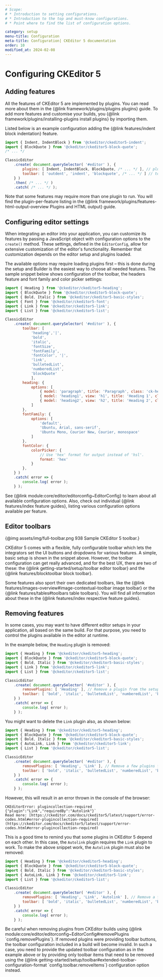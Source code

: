 ```yaml
---
# Scope:
# * Introduction to setting configurations.
# * Introduction to the top and must-know configurations.
# * Point where to find the list of configuration options.

category: setup
menu-title: Configuration
meta-title: Configuration| CKEditor 5 documentation
order: 10
modified_at: 2024-02-08
---
```


# Configuring CKEditor&nbsp;5

## Adding features

All the features of CKEditor&nbsp;5 are implemented by plugins. You can read more about them in the {@link framework/plugins/plugins plugins} guide. To add more features and customise your builds, you {@link framework/plugins/installing-plugins install plugins} by importing them.

Listed below is an example configuration adding the {@link features/indent block indentation} feature.

```js
import { Indent, IndentBlock } from '@ckeditor/ckeditor5-indent';
import { BlockQuote } from '@ckeditor/ckeditor5-block-quote';
/* ... */

ClassicEditor
	.create( document.querySelector( '#editor' ), {
		plugins: [ Indent, IndentBlock, BlockQuote, /* ... */ ], // plugins import
		toolbar: [ 'outdent', 'indent', 'blockquote', /* ... */ ] // toolbar configuration
	} )
	.then( /* ... */ )
	.catch( /* ... */ );
```

Note that some features may require more than one plugin to run. You will find the plugin-per-feature listing in the {@link framework/plugins/features-html-output-overview Plugins and HTML output} guide.

## Configuring editor settings

When integrating an editor into your application, you can customize its features by passing a JavaScript object with configuration options to the `create()` method. These settings, defined in the `EditorConfig`, allow for extensive customization of the editor's functionality. Remember that customization depends on the editor setup and plugins loaded.

The available options may require loading plugins first &ndash; this is done during the setup and <!-- add link when ready -->Builder is the easiest way to choose all needed features. The sample snippet below shows configuration of the toolbar, the headers feature and font family and color picker settings:

```js
import { Heading } from '@ckeditor/ckeditor5-heading';
import { BlockQuote } from '@ckeditor/ckeditor5-block-quote';
import { Bold, Italic } from '@ckeditor/ckeditor5-basic-styles';
import { Font } from '@ckeditor/ckeditor5-font';
import { Link } from '@ckeditor/ckeditor5-link';
import { List } from '@ckeditor/ckeditor5-list';

ClassicEditor
	.create( document.querySelector( '#editor' ), {
		toolbar: [
			'heading','|',
			'bold',
			'italic',
			'fontSize',
			'fontFamily',
			'fontColor', '|',
			'link',
			'bulletedList',
			'numberedList',
			'blockQuote'
			],
		heading: {
			options: [
				{ model: 'paragraph', title: 'Paragraph', class: 'ck-heading_paragraph' },
				{ model: 'heading1', view: 'h1', title: 'Heading 1', class: 'ck-heading_heading1' },
				{ model: 'heading2', view: 'h2', title: 'Heading 2', class: 'ck-heading_heading2' }
			]
		},
		fontFamily: {
			options: [
				'default',
				'Ubuntu, Arial, sans-serif',
				'Ubuntu Mono, Courier New, Courier, monospace'
			]
		},
		fontColor: {
			colorPicker: {
				// Use 'hex' format for output instead of 'hsl'.
				format: 'hex'
			}
		},
	} )
	.catch( error => {
		console.log( error );
	} );
```

See {@link module:core/editor/editorconfig~EditorConfig} to learn about all available configuration options. Also, check out individual {@link features/index feature guides}, listing various configuration options available per feature.

## Editor toolbars

{@img assets/img/full-toolbar.png 938 Sample CKEditor&nbsp;5 toolbar.} 

CKEditor&nbsp;5 comes with a flexible, fully configurable toolbar which lets the integrators set the UI buttons and dropdowns for various features. A simple, basic setup is shown in the snippet above. However, the toolbar configuration can get really advanced, and for the best UX, there are two of these: the {@link getting-started/setup/toolbar editor toolbar} and the {@link features/blocktoolbar block toolbar}.

Some features also sport their own dedicated toolbars, like the {@link features/images-overview#image-contextual-toolbar image toolbar} or the {@link features/tables#toolbars table toolbars}. You will find all information about these in the {@link features/index respective feature guides}.

## Removing features

In some cases, you may want to have different editor setups in your application, all based on the same build. For that purpose, you need to control the plugins available in the editor at runtime.

In the example below, the `Heading` plugin is removed:

```js
import { Heading } from '@ckeditor/ckeditor5-heading';
import { BlockQuote } from '@ckeditor/ckeditor5-block-quote';
import { Bold, Italic } from '@ckeditor/ckeditor5-basic-styles';
import { Link } from '@ckeditor/ckeditor5-link';
import { List } from '@ckeditor/ckeditor5-list';

ClassicEditor
	.create( document.querySelector( '#editor' ), {
		removePlugins: [ 'Heading' ], // Remove a plugin from the setup.
		toolbar: [ 'bold', 'italic', 'bulletedList', 'numberedList', 'blockQuote' , 'link' ]
	} )
	.catch( error => {
		console.log( error );
	} );
```

You might want to delete the `Link` plugin also, as shown below:

```js
import { Heading } from '@ckeditor/ckeditor5-heading';
import { BlockQuote } from '@ckeditor/ckeditor5-block-quote';
import { Bold, Italic } from '@ckeditor/ckeditor5-basic-styles';
import { AutoLink, Link } from '@ckeditor/ckeditor5-link';
import { List } from '@ckeditor/ckeditor5-list';

ClassicEditor
	.create( document.querySelector( '#editor' ), {
		removePlugins: [ 'Heading', 'Link' ], // Remove a few plugins from the setup.
		toolbar: [ 'bold', 'italic', 'bulletedList', 'numberedList', 'blockQuote' ]
	} )
	.catch( error => {
		console.log( error );
	} );
```

However, this will result in an error thrown in the console of the browser:

```
CKEditorError: plugincollection-required {"plugin":"Link","requiredBy":"Autolink"}`
Read more: [https://ckeditor.com/docs/ckeditor5/latest/support/error-codes.html#error-plugincollection-required](https://ckeditor.com/docs/ckeditor5/latest/support/error-codes.html#error-plugincollection-required)
```

This is a good time to remind you that some plugins in CKEditor&nbsp;5 depend on each other. In this case, the `Autolink` plugin requires the `Link` plugin to work. To make the above snippet work, the `Autolink` plugin must also be removed:

```js
import { Heading } from '@ckeditor/ckeditor5-heading';
import { BlockQuote } from '@ckeditor/ckeditor5-block-quote';
import { Bold, Italic } from '@ckeditor/ckeditor5-basic-styles';
import { AutoLink, Link } from '@ckeditor/ckeditor5-link';
import { List } from '@ckeditor/ckeditor5-list';

ClassicEditor
	.create( document.querySelector( '#editor' ), {
		removePlugins: [ 'Heading', 'Link', 'Autolink' ], // Remove a few plugins from the setup.
		toolbar: [ 'bold', 'italic', 'bulletedList', 'numberedList', 'blockQuote' ]
	} )
	.catch( error => {
		console.log( error );
	} );
```

<info-box>
	Be careful when removing plugins from CKEditor builds using {@link module:core/editor/editorconfig~EditorConfig#removePlugins `config.removePlugins`}. If removed plugins were providing toolbar buttons, the toolbar configuration included in a build will become invalid. In such a case, you need to provide the updated toolbar configuration as in the example above or by providing only toolbar items that need to be removed using the {@link getting-started/setup/toolbar#extended-toolbar-configuration-format `config.toolbar.removeItems`} configuration option instead.
</info-box>
